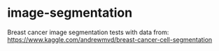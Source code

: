 # image-segmentation
Breast cancer image segmentation tests with data from: https://www.kaggle.com/andrewmvd/breast-cancer-cell-segmentation
